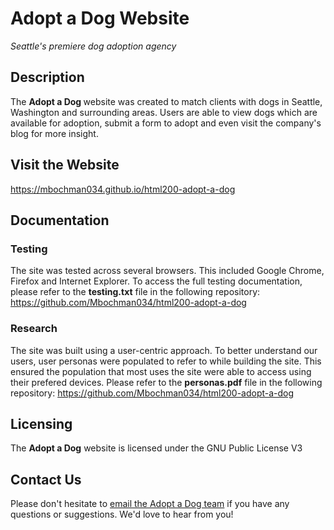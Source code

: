 <h1>Adopt a Dog Website</h1>

<i>Seattle's premiere dog adoption agency</i>

<h2>Description</h2>
<p>The <strong>Adopt a Dog </strong> website was created to match clients with dogs in Seattle, Washington and surrounding areas. Users are able to view dogs which are available for adoption, submit a form to adopt and even visit the company's blog for more insight.</p>

<h2>Visit the Website</h2>
<a href="https://mbochman034.github.io/html200-adopt-a-dog">https://mbochman034.github.io/html200-adopt-a-dog</a>

<h2>Documentation</h2>
<h3>Testing</h3>
<p>The site was tested across several browsers. This included Google Chrome, Firefox and Internet Explorer. To access the full testing documentation, please refer to the <strong>testing.txt</strong> file in the following repository: <a href="https://github.com/Mbochman034/html200-adopt-a-dog">https://github.com/Mbochman034/html200-adopt-a-dog</a>
</p>


<h3>Research</h3>
<p>The site was built using a user-centric approach. To better understand our users, user personas were populated to refer to while building the site. This ensured the population that most uses the site were able to access using their prefered devices. Please refer to the <strong>personas.pdf</strong> file in the following repository: <a href="https://github.com/Mbochman034/html200-adopt-a-dog">https://github.com/Mbochman034/html200-adopt-a-dog</a>
</p>

<h2>Licensing</h2>
<p>The <strong>Adopt a Dog</strong> website is licensed under the GNU Public License V3</p>

<h2>Contact Us</h2>
<p>Please don't hesitate to <a href="mailto:adoptadogcontact@gmail.com">email the Adopt a Dog team</a> if you have any questions or suggestions. We'd love to hear from you!</p>
